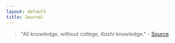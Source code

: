 ```yaml
---
layout: default
title: Journal
---
```

> "All knowledge, without college, *Kashi* knowledge." - [Source](https://www.youtube.com/watch?v=uUzOMVUZntk&t=158)
